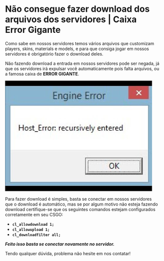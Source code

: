 # Não consegue fazer download dos arquivos dos servidores \| Caixa Error Gigante

Como sabe em nossos servidores temos vários arquivos que customizam players, skins, materials e models, e para que consiga jogar em nossos servidores é obrigatório fazer o download deles.

Não fazendo download a entrada em nossos servidores pode ser negada, já que os servidores irá expulsar você automaticamente pois falta arquivos, ou a famosa caixa de **ERROR GIGANTE**.

![ERROR GIGANTE](../../.gitbook/assets/image%20%289%29.png)

Para fazer download é simples, basta se conectar em nossos servidores que o download é automático, mas se por algum motivo não esteja fazendo download certifique-se que os seguintes comandos estejam configurados corretamente em seu CSGO:

* **`cl_allowdownload 1;`**
* **`cl_allowupload 1;`**
* **`cl_downloadfilter all;`**

_**Feito isso basta se conectar novamente no servidor.**_

Tendo qualquer dúvida, problema não hesite em nos contatar!



